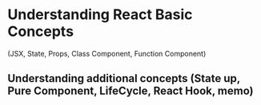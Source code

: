 # Understanding React Basic Concepts
(JSX, State, Props, Class Component, Function Component)

## Understanding additional concepts (State up, Pure Component, LifeCycle, React Hook, memo)
